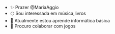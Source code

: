 - ✨ Prazer @MariaAggio
- 🌕 Sou interessada em música,livros
- 🦋 Atualmente estou aprende informática básica 
- 🤍 Procuro colaborar com jogos
